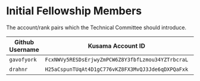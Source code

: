 # Initial Fellowship Members

The account/rank pairs which the Technical Committee should introduce.

| Github Username | Kusama Account ID | Rank |
| --- | --- | --- |
| `gavofyork` | `FcxNWVy5RESDsErjwyZmPCW6Z8Y3fbfLzmou34YZTrbcraL` | 7 |
| `drahnr` | `H25aCspunTUqAt4D1gC776vKZ8FX3MvQJ3Jde6qDXPQaFxk` | 3 |
